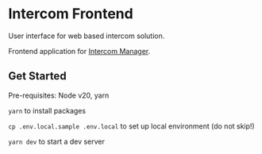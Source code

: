 # Intercom Frontend

User interface for web based intercom solution.

Frontend application for [Intercom Manager](https://github.com/Eyevinn/intercom-manager/).

## Get Started

Pre-requisites: Node v20, yarn

`yarn` to install packages

`cp .env.local.sample .env.local` to set up local environment (do not skip!)

`yarn dev` to start a dev server
